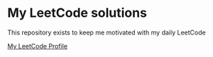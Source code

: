 # My LeetCode solutions

This repository exists to keep me motivated with my daily LeetCode

[My LeetCode Profile](https://leetcode.com/yanvoi/)
